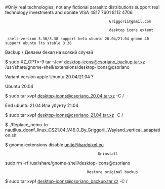 #Only real technologies, not any fictional parasitic distributions support real technology investments and donate VISA 4817 7601 8112 4706

                                                   Griggorii@gmail.com
                                             
                                                   desktop icons extent
                                              
     shell-version 3.36/3.38 support beta ubuntu 20.04/21.04 gnome 40 support ubuntu lts stable 3.38

Backup / Делаем бекап на всякий случай
                                              
$ sudo XZ_OPT=-9 tar -Jcvf desktop-icons@csoriano_backup.tar.xz /usr/share/gnome-shell/extensions/desktop-icons@csoriano

Variant version apple Ubuntu 20.04/21.04 ?

Ubuntu 20.04

$ sudo tar xvpf desktop-icons@csoriano_20.04.tar.xz -C /

End ubuntu 21.04 Или убунту 21.04

$ sudo tar xvpf  desktop-icons@csoriano_21.04.tar.xz -C /

$ ./Replace_nemo-to-nautilus_dconf_linux_OS21.04_V49.0_By_Griggorii_Wayland_vertical_adaptation.sh

$ gnome-extensions disable unite@hardpixel.eu


                                              Uninstall 
                                              
sudo rm -rf /usr/share/gnome-shell/desktop-icons@csoriano

                                         Restore original backup

$ sudo tar xvpf  desktop-icons@csoriano_backup.tar.xz -C /
